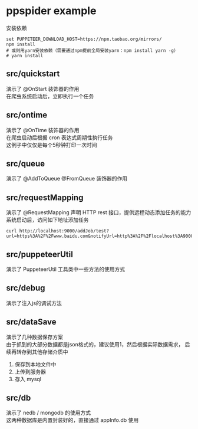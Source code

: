 # ppspider example
安装依赖
```
set PUPPETEER_DOWNLOAD_HOST=https://npm.taobao.org/mirrors/
npm install 
# 或则用yarn安装依赖（需要通过npm提前全局安装yarn：npm install yarn -g）
# yarn install
```

## src/quickstart
演示了 @OnStart 装饰器的作用  
在爬虫系统启动后，立即执行一个任务  

## src/ontime
演示了 @OnTime 装饰器的作用  
在爬虫启动后根据 cron 表达式周期性执行任务  
这例子中仅仅是每个5秒钟打印一次时间  

## src/queue
演示了 @AddToQueue @FromQueue 装饰器的作用    

## src/requestMapping
演示了 @RequestMapping 声明 HTTP rest 接口，提供远程动态添加任务的能力  
系统启动后，访问如下地址添加任务
```
curl http://localhost:9000/addJob/test?url=https%3A%2F%2Fwww.baidu.com&notifyUrl=http%3A%2F%2Flocalhost%3A9000%2FjobResult
```

## src/puppeteerUtil
演示了 PuppeteerUtil 工具类中一些方法的使用方式  

## src/debug  
演示了注入js的调试方法  

## src/dataSave
演示了几种数据保存方案  
由于抓到的大部分数据都是json格式的，建议使用1，然后根据实际数据需求，
后续再转存到其他存储介质中  
1. 保存到本地文件中  
2. 上传到服务器  
3. 存入 mysql  

## src/db
演示了 nedb / mongodb 的使用方式  
这两种数据库是内置封装好的，直接通过 appInfo.db 使用    
